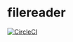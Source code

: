 # filereader

[![CircleCI](https://circleci.com/gh/abhinavmall/filereader/tree/master.svg?style=svg)](https://circleci.com/gh/abhinavmall/filereader/tree/master)


